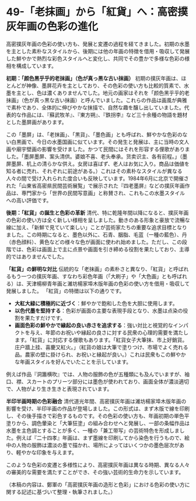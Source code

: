 
# 49-「老抹画」から「紅貨」へ：高密撲灰年画の色彩の進化

高密撲灰年画の色彩の使い方も、発展と変遷の過程を経てきました。初期の水墨を主とした素朴なスタイルから、後期には他の年画の特徴を借用・吸収して発展した鮮やかで熱烈な彩色スタイルへと変化し、共同でその豊かで多様な色彩の様相を構成しています。

**初期：「颜色黑乎乎的老抹画」（色が真っ黒な古い抹画）**
初期の撲灰年画は、ほとんどが神像、墨屏花卉を主としており、その色彩の使い方も比較的質素で、水墨を主とし、色は濃くありませんでした。地元の画家はそれを「颜色黑乎乎的老抹画」（色が真っ黒な古い抹画）と呼んでいました。これらの作品は画風が典雅で素朴であり、全体的に伸びやかな抹描で、自然な趣を醸し出していました。代表的な作品には、『蘇武牧羊』、『東方朔』、『鉄拐李』など三十余種の物語を題材とした墨屏画があります。

この「墨屏」は、「老抹画」、「黒貨」、「墨色画」とも呼ばれ、鮮やかな色彩のない白黒画で、今日の水墨国画に似ています。その発生と発展は、主に当時の文人画や廟宇壁画の影響を受けました。かつて民間にはそれを形容する俚歌がありました。「墨屏墨屏、案头清供。婆娘不喜、老头奉承。货卖识主、各有前程。」（墨屏墨屏、机上の清らかな供え。女房は喜ばず、老人はお気に入り。商品は価値を知る者に売れ、それぞれに前途がある。）これはその素朴なスタイルが異なる人々の間で受け入れられた度合いも反映しています。1984年6月に北京で開催された「山東省高密県民間芸術展覧」で展示された『四老墨屏』などの撲灰年画作品は、専門家から「世界の民間写意画」と称賛され、これもこの水墨スタイルへの高い評価です。

**後期：「紅貨」の誕生と色彩の革新**
清代、特に乾隆年間以降になると、撲灰年画の色彩の使い方は全く新しい様相を呈しました。動きのある形象と豪放で流暢な線に加え、「新鮮で見ていて楽しい」ことが芸術家たちの重要な追求目標となりました。この時期になると、墨色以外に、石青、胭脂、毛蓝（一種の藍色）、丹（赤色顔料）、黄色などの様々な色が画面に使われ始めました。ただし、この段階では、色彩は画面上で主に点景や画面を引き締める役割を果たしており、主導的ではありませんでした。

**「紅貨」の鮮明な対比**
伝統的な「老抹画」の素朴さと異なり、「紅貨」と呼ばれるもう一つの撲灰年画、すなわち彩色年画（「大刷子」や「大色画」とも呼ばれる）は、天津楊柳青年画と濰坊楊家埠木版年画の色彩の使い方を借用・吸収して発展しました。
「紅貨」の特徴は以下の通りです。
*   **大紅大緑に積極的に近づく**：鮮やかで飽和した色を大胆に使用します。
*   **以色代墨を堅持する**：色彩が画面の主要な表現手段となり、水墨は点染の役割を果たすだけです。
*   **画面色彩の鮮やかで縁起の良い赤さを追求する**：強い対比と視覚的なインパクトを与え、年節のお祝いや縁起の良さに対する民衆の心理的需要を満たします。「紅貨」に対応する俚歌もあります。「紅貨女子大筆抹、市上好銷貨。庄户牆上挂、喜慶又紅火。」（紅貨の娘は大筆で塗りつけ、市場でよく売れる品。農家の壁に掛けられ、お祝いと縁起が良い。）これは民衆もこの鮮やかな年画スタイルを好んでいたことを示しています。

例えば作品『洞簫横吹』では、人物の服飾の色が五種類にも及んでいますが、袖口、襟、スカートのプリーツ部分には墨色が使われており、画面全体が濃淡適切で、人物がより生き生きと表現されています。

**半印半画時期の色彩融合**
清代道光年間、高密撲灰年画は濰坊楊家埠木版年画の影響を受け、半印半画の作品が登場しました。この形式は、まず木版で線を印刷し、その後手描きで彩色するものです。その色彩の使い方も、年画初期の単色平塗りから、調色暈染と「大筆狂塗」の組み合わせへと発展し、一部の条幅作品は水墨を主色調とすることが多く、一種の「兼工带写」の芸術特色を形成しました。例えば『二十四孝』年画は、まず墨線を印刷してから染色を行うもので、絵中の人物の服飾は濃淡の墨で描かれ、場所によってはいくつかの墨色层次があり、軽やかな印象を与えます。

このような色彩の変遷と多様性により、高密撲灰年画は異なる時期、異なる人々の審美的な需要を満たすことができ、その強い芸術的生命力を示しています。

（本稿の内容は、鄭軍の「高密撲灰年画の造形と色彩」における色彩の使い方に関する記述に基づいて整理・執筆されました。）
